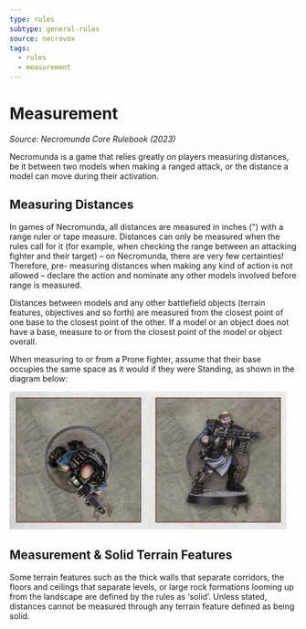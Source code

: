 ```yaml
---
type: rules
subtype: general-rules
source: necrovox
tags:
  - rules
  - measurement
---
```


# Measurement

_Source: Necromunda Core Rulebook (2023)_

Necromunda is a game that relies greatly on players
measuring distances, be it between two models when
making a ranged attack, or the distance a model can
move during their activation.

## Measuring Distances

In games of Necromunda, all distances are measured
in inches (") with a range ruler or tape measure. Distances can only be measured when the rules call
for it (for example, when checking the range between
an attacking fighter and their target) – on Necromunda, there are very few certainties! Therefore, pre- measuring distances when making any kind of action
is not allowed – declare the action and nominate any
other models involved before range is measured.

Distances between models and any other battlefield
objects (terrain features, objectives and so forth) are
measured from the closest point of one base to the
closest point of the other. If a model or an object does
not have a base, measure to or from the closest point
of the model or object overall.

When measuring to or from a Prone fighter, assume
that their base occupies the same space as it would if
they were Standing, as shown in the diagram below:

![](measurement.jpg)

## Measurement & Solid Terrain Features

Some terrain features such as the thick walls that
separate corridors, the floors and ceilings that
separate levels, or large rock formations looming up
from the landscape are defined by the rules as ‘solid’. Unless stated, distances cannot be measured through
any terrain feature defined as being solid.
